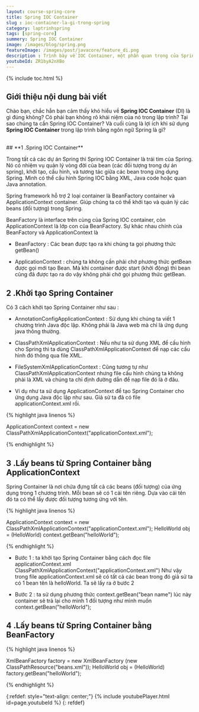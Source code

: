 ```yaml
---
layout: course-spring-core
title: Spring IOC Container
slug : ioc-container-la-gi-trong-spring
category: laptrinhspring
tags: [spring-core]
summery: Spring IOC Container  
image: /images/blog/spring.png
featureImage: /images/post/javacore/feature_di.png
description : Trình bày về IOC Container, một phần quan trọng của Spring. Giới thiệu để hiểu được Spring IOC Container là gì? Đóng vai trò gì và quan trọng như thế nào trong ngôn ngữ lập trinh Spring. Những chia sẻ trong bài viết cũng sẽ hướng dẫn cách làm để khởi tạo Spring Container và thao tác lấy được beans từ SpringContainer bằng ApplicationContext và lấy beans từ SpringContainer bằng BeanFactory trong Spring để đạt được hiệu quả nhất.
youtubeId: ZR1byA2nXBo
---
```


{% include toc.html %}

## **Giới thiệu nội dung bài viết**

Chào bạn, chắc hẳn bạn cảm thấy khó hiểu về <b>Spring IOC Container</b> (DI) là gì đúng không? Có phải bạn không rõ khái niệm của nó trong lập trình?
Tại sao chúng ta cần Spring IOC Container? Và cuối cùng là lợi ích khi sử dụng <b>Spring IOC Container</b> trong lập trình bằng ngôn ngữ Spring là gì? 

<br>
## **1 .Spring IOC Container**

Trong tất cả các dự án Spring thì Spring IOC Container là trái tim của Spring. Nó có nhiệm vụ quản lý vòng đời của bean (các đối tượng trong dự án spring), khởi tạo, cấu hình, và tương tác giữa các bean trong ứng dụng Spring. Mình có thể cấu hình Spring IOC bằng XML, Java code hoặc quan Java annotation.

Spring framework hỗ trợ 2 loại container là BeanFactory container và ApplicationContext container. Giúp chúng ta có thể khởi tạo và quản lý các beans (đối tượng) trong Spring.

BeanFactory là interface trên cùng của Spring IOC container, còn ApplicationContext là lớp con của BeanFactory. Sự khác nhau chính của BeanFactory và ApplicationContext là 

- BeanFactory : Các bean được tạo ra khi chúng ta gọi phương thức getBean()

- ApplicationContext : chúng ta không cần phải chờ phương thức getBean được gọi mới tạo Bean. Mà khi container được start (khởi động) thì bean cũng đã được tạo ra do vậy không phải chờ gọi phương thức getBean.


## **2 .Khởi tạo Spring Container**

Có 3 cách khởi tạo Spring Container như sau :

- AnnotationConfigApplicationContext : Sử dụng khi chúng ta viết 1 chương trình Java độc lập. Không phải là Java web mà chỉ là ứng dụng java thông thường.

- ClassPathXmlApplicationContext : Nếu như ta sử dụng XML để cấu hình cho Spring thì ta dùng ClassPathXmlApplicationContext để nạp các cấu hình đó thông qua file XML.

- FileSystemXmlApplicationContext : Cũng tương tự như ClassPathXmlApplicationContext nhưng file cấu hình chúng ta không phải là XML và chúng ta chỉ định đường dẫn để nạp file đó là ở đâu.

- Ví dụ như ta sử dụng ApplicationContext để tạo Spring Container cho ứng dụng Java độc lập như sau. Giả sử ta đã có file applicationContext.xml rồi.


{% highlight java linenos %}

ApplicationContext context = new ClassPathXmlApplicationContext("applicationContext.xml");

{% endhighlight %}

## **3 .Lấy beans từ Spring Container bằng ApplicationContext**

Spring Container là nơi chứa đựng tất cả các beans (đối tượng) của ứng dụng trong 1 chương trình. Mỗi bean sẽ có 1 cái tên riêng. Dựa vào cái tên đó ta có thể lấy được đối tượng tương ứng với tên.


{% highlight java linenos %}

ApplicationContext context = new ClassPathXmlApplicationContext("applicationContext.xml"); 
HelloWorld obj = (HelloWorld) context.getBean("helloWorld");

{% endhighlight %}

- Bước 1 : ta khởi tạo Spring Container bằng cách đọc file applicationContext.xml ClassPathXmlApplicationContext("applicationContext.xml") Như vậy trong file applicationContext.xml sẽ có tất cả các bean trong đó giả sử ta có 1 bean tên là helloWorld. Ta sẽ lấy ra ở bước 2

- Bước 2 : ta sử dụng phương thức context.getBean("bean name") lúc này container sẽ trả lại cho mình 1 đối tượng như mình muốn context.getBean("helloWorld");

## **4 .Lấy beans từ Spring Container bằng BeanFactory**

{% highlight java linenos %}

XmlBeanFactory factory = new XmlBeanFactory (new ClassPathResource("beans.xml")); 
HelloWorld obj = (HelloWorld) factory.getBean("helloWorld"); 

{% endhighlight %}


{:refdef: style="text-align: center;"}
{% include youtubePlayer.html id=page.youtubeId %}
{: refdef}

